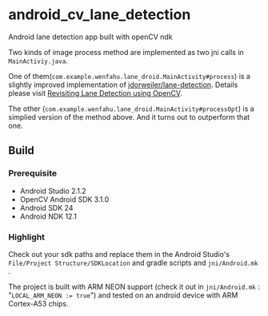 # android_cv_lane_detection
Android lane detection app built with openCV ndk

Two kinds of image process method are implemented as two jni calls in `MainActiviy.java`. 

One of them(`com.example.wenfahu.lane_droid.MainActivity#process`) is a slightly improved implementation of [jdorweiler/lane-detection](https://github.com/jdorweiler/lane-detection). Details please visit [Revisiting Lane Detection using OpenCV](https://github.com/jdorweiler/lane-detection).

The other (`com.example.wenfahu.lane_droid.MainActivity#processOpt`) is a simplied version of the method above. And it turns out to outperform that one.

## Build

### Prerequisite
+ Android Studio 2.1.2
+ OpenCV Android SDK 3.1.0
+ Android SDK 24
+ Android NDK 12.1

### Highlight
Check out your sdk paths and replace them in the Android Studio's `File/Project Structure/SDKLocation` and gradle scripts and `jni/Android.mk` .

The project is built with ARM NEON support (check it out in `jni/Android.mk` : "`LOCAL_ARM_NEON := true`") and tested on an android device with ARM Cortex-A53 chips.
